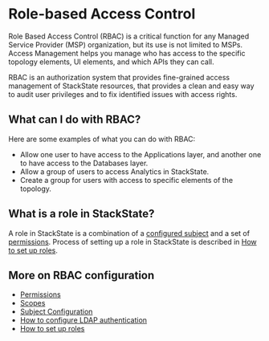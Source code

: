 # Role-based Access Control

Role Based Access Control \(RBAC\) is a critical function for any Managed Service Provider \(MSP\) organization, but its use is not limited to MSPs. Access Management helps you manage who has access to the specific topology elements, UI elements, and which APIs they can call.

RBAC is an authorization system that provides fine-grained access management of StackState resources, that provides a clean and easy way to audit user privileges and to fix identified issues with access rights.

## What can I do with RBAC?

Here are some examples of what you can do with RBAC:

* Allow one user to have access to the Applications layer, and another one to have access to the Databases layer.
* Allow a group of users to access Analytics in StackState.
* Create a group for users with access to specific elements of the topology.

## What is a role in StackState?

A role in StackState is a combination of a [configured subject](/configure/security/rbac_subjects.md) and a set of [permissions](/configure/security/rbac_permissions.md). Process of setting up a role in StackState is described in [How to set up roles](/configure/security/rbac_roles.md).

## More on RBAC configuration

* [Permissions](/configure/security/rbac_permissions.md)
* [Scopes](/configure/security/rbac_scopes.md)
* [Subject Configuration](/configure/security/rbac_subjects.md)
* [How to configure LDAP authentication](/configure/security/configure_ldap_authentication.md)
* [How to set up roles](/configure/security/rbac_roles.md)

